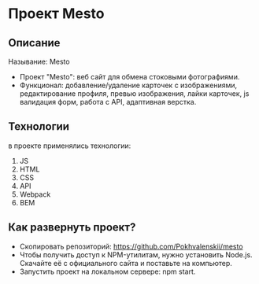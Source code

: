 Проект Mesto
===============================
## Описание
Называние: Mesto

- Проект "Mesto": веб сайт для обмена стоковыми фотографиями.
- Функционал: добавление/удаление карточек с изображениями, редактирование профиля, превью изображения, лайки карточек, js валидация форм, работа с API, адаптивная верстка.

## Технологии

в проекте применялись технологии:
1. JS
2. HTML
3. CSS
4. API
5. Webpack
6. BEM
## Как развернуть проект?

- Скопировать репозиторий: https://github.com/Pokhvalenskii/mesto
- Чтобы получить доступ к NPM-утилитам, нужно установить Node.js. Скачайте её с официального сайта и поставьте на компьютер.
- Запустить проект на локальном сервере: npm start.
